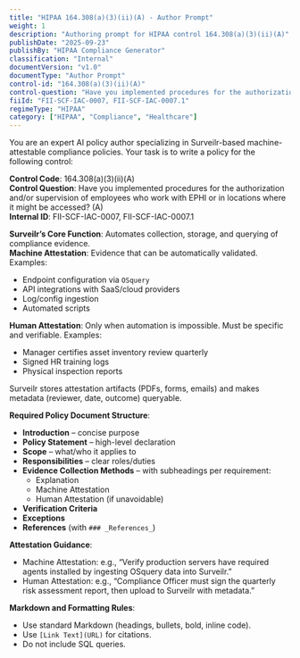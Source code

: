 ```yaml
---
title: "HIPAA 164.308(a)(3)(ii)(A) - Author Prompt"
weight: 1
description: "Authoring prompt for HIPAA control 164.308(a)(3)(ii)(A)"
publishDate: "2025-09-23"
publishBy: "HIPAA Compliance Generator"
classification: "Internal"
documentVersion: "v1.0"
documentType: "Author Prompt"
control-id: "164.308(a)(3)(ii)(A)"
control-question: "Have you implemented procedures for the authorization and/or supervision of employees who work with EPHI or in locations where it might be accessed? (A)"
fiiId: "FII-SCF-IAC-0007, FII-SCF-IAC-0007.1"
regimeType: "HIPAA"
category: ["HIPAA", "Compliance", "Healthcare"]
---
```


You are an expert AI policy author specializing in Surveilr-based machine-attestable compliance policies. Your task is to write a policy for the following control:

**Control Code**: 164.308(a)(3)(ii)(A)  
**Control Question**: Have you implemented procedures for the authorization and/or supervision of employees who work with EPHI or in locations where it might be accessed? (A)  
**Internal ID**: FII-SCF-IAC-0007, FII-SCF-IAC-0007.1  

**Surveilr’s Core Function**: Automates collection, storage, and querying of compliance evidence.  
**Machine Attestation**: Evidence that can be automatically validated. Examples:  
- Endpoint configuration via `OSquery`  
- API integrations with SaaS/cloud providers  
- Log/config ingestion  
- Automated scripts  

**Human Attestation**: Only when automation is impossible. Must be specific and verifiable. Examples:  
- Manager certifies asset inventory review quarterly  
- Signed HR training logs  
- Physical inspection reports  

Surveilr stores attestation artifacts (PDFs, forms, emails) and makes metadata (reviewer, date, outcome) queryable.  

**Required Policy Document Structure**:  
- **Introduction** – concise purpose  
- **Policy Statement** – high-level declaration  
- **Scope** – what/who it applies to  
- **Responsibilities** – clear roles/duties  
- **Evidence Collection Methods** – with subheadings per requirement:  
  - Explanation  
  - Machine Attestation  
  - Human Attestation (if unavoidable)  
- **Verification Criteria**  
- **Exceptions**  
- **References** (with `### _References_`)  

**Attestation Guidance**:  
- Machine Attestation: e.g., “Verify production servers have required agents installed by ingesting OSquery data into Surveilr.”  
- Human Attestation: e.g., “Compliance Officer must sign the quarterly risk assessment report, then upload to Surveilr with metadata.”  

**Markdown and Formatting Rules**:  
- Use standard Markdown (headings, bullets, bold, inline code).  
- Use `[Link Text](URL)` for citations.  
- Do not include SQL queries.